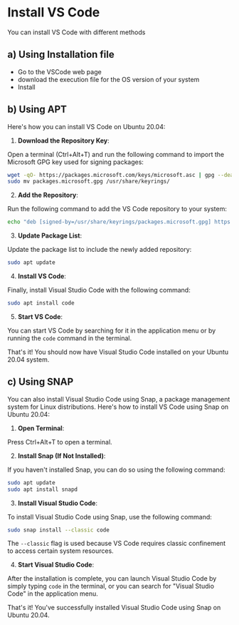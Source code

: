 # **Install VS Code**
You can install VS Code with different methods

## **a) Using Installation file**

- Go to the VSCode web page
- download the execution file for the OS version of your system
- Install

## **b) Using APT**
Here's how you can install VS Code on Ubuntu 20.04:

1. **Download the Repository Key**:

Open a terminal (Ctrl+Alt+T) and run the following command to import the Microsoft GPG key used for signing packages:

```bash
wget -qO- https://packages.microsoft.com/keys/microsoft.asc | gpg --dearmor > packages.microsoft.gpg
sudo mv packages.microsoft.gpg /usr/share/keyrings/
```

2. **Add the Repository**:

Run the following command to add the VS Code repository to your system:

```bash
echo "deb [signed-by=/usr/share/keyrings/packages.microsoft.gpg] https://packages.microsoft.com/repos/vscode stable main" | sudo tee /etc/apt/sources.list.d/vscode.list
```

3. **Update Package List**:

Update the package list to include the newly added repository:

```bash
sudo apt update
```

4. **Install VS Code**:

Finally, install Visual Studio Code with the following command:

```bash
sudo apt install code
```

5. **Start VS Code**:

You can start VS Code by searching for it in the application menu or by running the `code` command in the terminal.

That's it! You should now have Visual Studio Code installed on your Ubuntu 20.04 system.

## **c) Using SNAP**

You can also install Visual Studio Code using Snap, a package management system for Linux distributions. Here's how to install VS Code using Snap on Ubuntu 20.04:

1. **Open Terminal**:

Press Ctrl+Alt+T to open a terminal.

2. **Install Snap (If Not Installed)**:

If you haven't installed Snap, you can do so using the following command:

```bash
sudo apt update
sudo apt install snapd
```

3. **Install Visual Studio Code**:

To install Visual Studio Code using Snap, use the following command:

```bash
sudo snap install --classic code
```

The `--classic` flag is used because VS Code requires classic confinement to access certain system resources.

4. **Start Visual Studio Code**:

After the installation is complete, you can launch Visual Studio Code by simply typing `code` in the terminal, or you can search for "Visual Studio Code" in the application menu.

That's it! You've successfully installed Visual Studio Code using Snap on Ubuntu 20.04.